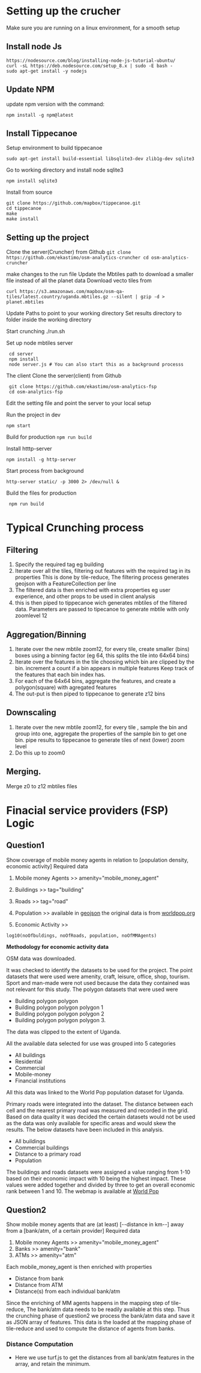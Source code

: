 
Setting up the crucher
=============================

Make sure you are running on a linux environment, for a smooth setup

Install node Js
-----

 ```
 https://nodesource.com/blog/installing-node-js-tutorial-ubuntu/
 curl -sL https://deb.nodesource.com/setup_8.x | sudo -E bash -
 sudo apt-get install -y nodejs
 ```

Update NPM
----------

update npm version with the command:

 ```npm install -g npm@latest```
 
Install Tippecanoe
------------------

Setup environment to build tippecanoe

 ```
 sudo apt-get install build-essential libsqlite3-dev zlib1g-dev sqlite3 
 ```

Go to working directory and install node sqlite3

```npm install sqlite3 ```

  
Install from source

 ```
 git clone https://github.com/mapbox/tippecanoe.git 
 cd tippecanoe
 make 
 make install
 ```
 

Setting up the project
----------------------

Clone the server(Cruncher) from Github 
 `git clone https://github.com/ekastimo/osm-analytics-cruncher
 cd osm-analytics-cruncher`

make changes to the run file 
Update the Mbtiles path to download a smaller file instead of all the planet data
Download vecto tiles from
 
 `curl https://s3.amazonaws.com/mapbox/osm-qa-tiles/latest.country/uganda.mbtiles.gz --silent | gzip -d > planet.mbtiles`

Update Paths to point to your working directory
Set results directory to folder inside the working directory

Start crunching
 ./run.sh
 

Set up node mbtiles server
```
 cd server
 npm install
 node server.js # You can also start this as a background processs
 ```
 
 
The client
Clone the server(client) from Github 
```
 git clone https://github.com/ekastimo/osm-analytics-fsp
 cd osm-analytics-fsp
 ```
Edit the setting file and point the server to your local setup

Run the project in dev

 `npm start`

Build for production
 `npm run build`
 
Install htttp-server

 `npm install -g http-server`
 
 
Start process from background
  
  `http-server static/ -p 3000 2> /dev/null &`

Build the files for production 

 ` npm run build`
  
  
  
  
Typical Crunching process
=============================

Filtering
-----------
 1. Specify the required tag eg building
 2. Iterate over all the tiles, filtering out features with the required tag in its properties
	This is done by tile-reduce,
	The filtering process generates geojson with a FeatureCollection per line
 2. The filtered data is then enriched with extra properties eg user experience, and other props to be used in client analysis
 3.	this is then piped to tippecanoe wich generates mbtiles of the filtered data.
	Parameters are passed to tipecanoe to generate mbtile with only zoomlevel 12
	
Aggregation/Binning
-------------------

 1. Iterate over the new mbtile zoom12,
    for every tile, create smaller (bins) boxes using a binning factor (eg 64, this splits the tile into 64x64 bins)
 2. Iterate over the features in the tile choosing which bin are clipped by the bin.
    increment a count if a bin appears in multiple features
	Keep track of the features that each bin index has.
 3. For each of the 64x64 bins, aggregate the features, and create a polygon(square) with agregated features
 4. The out-put is then piped to tippecanoe to generate z12 bins
 
 
Downscaling
------------

 1. Iterate over the new mbtile zoom12,
    for every tile , sample the bin and group into one, 
	aggregate the properties of the sample bin to get one bin. 
	pipe results to tippecanoe to generate tiles of next (lower) zoom level
 2. Do this up to zoom0
 
 Merging.
 ---------
  Merge z0 to z12 mbtiles files
  
 Finacial service providers (FSP) Logic
 =======================================
  
Question1
-----------

Show coverage of mobile money agents in relation to [population density, economic activity]
 Required data
 1. Mobile money Agents >> amenity="mobile_money_agent"
 2. Buildings >> tag="building"
 3. Roads >> tag="road"
 4. Population >> available in [geojson]()
  the original data is from  [worldpop.org](http://www.worldpop.org.uk/data/summary/?doi=10.5258/SOTON/WP00283) 
  
 5. Economic Activity >> 
 
  ```log10(noOfbuldings, noOfRoads, population, noOfMMAgents)```
 
 **Methodology for economic activity data**
 
 OSM data was downloaded.
 
 It was checked to identify the datasets to be used for the project. The point datasets that were used were amenity, craft, leisure, office, shop, tourism.
 Sport and man-made were not used because the data they contained was not relevant for this study. The polygon datasets that were used were
 
 - Building polygon polygon
 - Building polygon polygon polygon 1
 - Building polygon polygon polygon 2
 - Building polygon polygon polygon 3.
 
 The data was clipped to the extent of Uganda.
 
 All the available data selected for use was grouped into 5 categories
  - All buildings
  - Residential
  - Commercial
  - Mobile-money
  - Financial institutions
 
 All this data was linked to the World Pop population dataset for Uganda.
 
 Primary roads were integrated into the dataset. The distance between each cell and the nearest primary road was measured and recorded in the grid.
 Based on data quality it was decided the certain datasets would not be used as the data was only available for specific areas and would skew the results. The below datasets have been included in this analysis.
  - All buildings
  - Commercial buildings
  - Distance to a primary road
  - Population
  
 The buildings and roads datasets were assigned a value ranging from 1-10 based on their economic impact with 10 being the highest impact.
 These values were added together and divided by three to get an overall economic rank between 1 and 10.
 The webmap is available at [World Pop](https://geointelligence.carto.com/builder/4ed3393c-4440-11e7-9bdd-0e3ebc282e83)
 
Question2
-----------
Show mobile money agents that are (at least) [--distance in km--] away from a [bank/atm, of a certain provider]
 Required data
 1. Mobile money Agents >> amenity="mobile_money_agent"
 2. Banks >> amenity="bank"
 3. ATMs >> amenity="atm"
 
 Each mobile_money_agent is then enriched with properties
 - Distance from bank
 - Distance from ATM
 - Distance(s) from each individual bank/atm
 
 Since the enriching of MM agents happens in the mapping step of tile-reduce, The bank/atm data needs to be readily available at this step.
 Thus the crunching phase of  question2 we process the bank/atm data and save it as JSON array of features. This data is the loaded at the mapping phase
 of tile-reduce and used to compute the distance of agents from banks.
 
 ### Distance Computation
 - Here we use turf.js to get the distances from all bank/atm features in the array, and retain the minimum.
